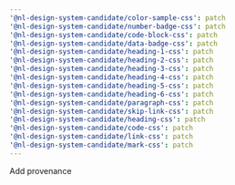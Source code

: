 ```yaml
---
'@nl-design-system-candidate/color-sample-css': patch
'@nl-design-system-candidate/number-badge-css': patch
'@nl-design-system-candidate/code-block-css': patch
'@nl-design-system-candidate/data-badge-css': patch
'@nl-design-system-candidate/heading-1-css': patch
'@nl-design-system-candidate/heading-2-css': patch
'@nl-design-system-candidate/heading-3-css': patch
'@nl-design-system-candidate/heading-4-css': patch
'@nl-design-system-candidate/heading-5-css': patch
'@nl-design-system-candidate/heading-6-css': patch
'@nl-design-system-candidate/paragraph-css': patch
'@nl-design-system-candidate/skip-link-css': patch
'@nl-design-system-candidate/heading-css': patch
'@nl-design-system-candidate/code-css': patch
'@nl-design-system-candidate/link-css': patch
'@nl-design-system-candidate/mark-css': patch
---
```


Add provenance
